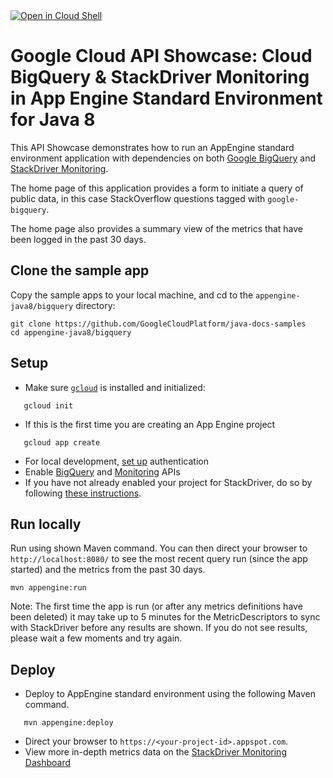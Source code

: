 <a href="https://console.cloud.google.com/cloudshell/open?git_repo=https://github.com/GoogleCloudPlatform/java-docs-samples&page=editor&open_in_editor=appengine-java8/bigquery/README.md">
<img alt="Open in Cloud Shell" src ="http://gstatic.com/cloudssh/images/open-btn.png"></a>

# Google Cloud API Showcase: Cloud BigQuery & StackDriver Monitoring in App Engine Standard Environment for Java 8

This API Showcase demonstrates how to run an AppEngine standard environment application with dependencies on both 
[Google BigQuery][bigquery] and [StackDriver Monitoring][stackdriver].

[bigquery]: https://cloud.google.com/bigquery/docs
[stackdriver]: https://cloud.google.com/monitoring/docs

The home page of this application provides a form to initiate a query of public data, in this case StackOverflow
questions tagged with `google-bigquery`.

The home page also provides a summary view of the metrics that have been logged in the past 30 days.

## Clone the sample app

Copy the sample apps to your local machine, and cd to the `appengine-java8/bigquery` directory:

```
git clone https://github.com/GoogleCloudPlatform/java-docs-samples
cd appengine-java8/bigquery
```

## Setup

- Make sure [`gcloud`](https://cloud.google.com/sdk/docs/) is installed and initialized:
```
   gcloud init
```
- If this is the first time you are creating an App Engine project
```
   gcloud app create
```
- For local development, [set up][set-up] authentication
- Enable [BigQuery][bigquery-api] and [Monitoring][monitoring-api] APIs
- If you have not already enabled your project for StackDriver, do so by following [these instructions][stackdriver-setup].
  
[set-up]: https://cloud.google.com/docs/authentication/getting-started
[bigquery-api]: https://console.cloud.google.com/launcher/details/google/bigquery-json.googleapis.com
[monitoring-api]: https://console.cloud.google.com/launcher/details/google/monitoring.googleapis.com
[stackdriver-setup]: https://cloud.google.com/monitoring/accounts/tiers#not-enabled

## Run locally
Run using shown Maven command. You can then direct your browser to `http://localhost:8080/` to see the most recent query
run (since the app started) and the metrics from the past 30 days.

```
mvn appengine:run
```

Note: The first time the app is run (or after any metrics definitions have been deleted) it may take up to 5 minutes for
the MetricDescriptors to sync with StackDriver before any results are shown. If you do not see results, please wait a
few moments and try again.

## Deploy

- Deploy to AppEngine standard environment using the following Maven command.
```
   mvn appengine:deploy
```
- Direct your browser to `https://<your-project-id>.appspot.com`.
- View more in-depth metrics data on the [StackDriver Monitoring Dashboard][dashboard]

[dashboard]: https://pantheon.corp.google.com/monitoring

